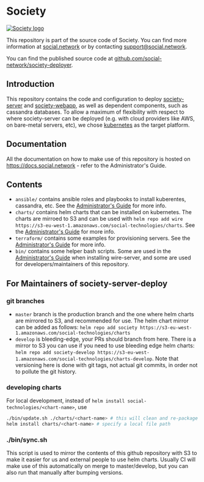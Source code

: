 # Society

[![Society logo](https://society-assets.s3.ca-central-1.amazonaws.com/social.network+horizontal.png)](https://social.network)

This repository is part of the source code of Society. You can find more information at [social.network](https://social.network) or by contacting support@social.network.

You can find the published source code at [github.com/social-network/society-deployer](https://github.com/social-network/society-deployer).

## Introduction

This repository contains the code and configuration to deploy [society-server](https://github.com/social-network/society-server) and [society-webapp](https://github.com/social-network/society-webapp), as well as dependent components, such as cassandra databases. To allow a maximum of flexibility with respect to where society-server can be deployed (e.g. with cloud providers like AWS, on bare-metal servers, etc), we chose [kubernetes](https://kubernetes.io/) as the target platform.

## Documentation

All the documentation on how to make use of this repository is hosted on https://docs.social.network - refer to the Administrator's Guide.

## Contents

* `ansible/` contains ansible roles and playbooks to install kuberentes, cassandra, etc. See the [Administrator's Guide](https://docs.social.network) for more info.
* `charts/` contains helm charts that can be installed on kubernetes. The charts are mirroed to S3 and can be used with `helm repo add wire https://s3-eu-west-1.amazonaws.com/social-technologies/charts`. See the [Administrator's Guide](https://docs.social.network) for more info.
* `terraform/` contains some examples for provisioning servers. See the [Administrator's Guide](https://docs.social.network) for more info.
* `bin/` contains some helper bash scripts. Some are used in the [Administrator's Guide](https://docs.social.network) when installing wire-server, and some are used for developers/maintainers of this repository.

## For Maintainers of society-server-deploy

### git branches

* `master` branch is the production branch and the one where helm charts are mirrored to S3, and recommended for use. The helm chart mirror can be added as follows: `helm repo add society https://s3-eu-west-1.amazonaws.com/social-technologies/charts`
* `develop` is bleeding-edge, your PRs should branch from here. There is a mirror to S3 you can use if you need to use bleeding edge helm charts: `helm repo add society-develop https://s3-eu-west-1.amazonaws.com/social-technologies/charts-develop`. Note that versioning here is done with git tags, not actual git commits, in order not to pollute the git history.

### developing charts

For local development, instead of `helm install social-technologies/<chart-name>`, use

```bash
./bin/update.sh ./charts/<chart-name> # this will clean and re-package subcharts
helm install charts/<chart-name> # specify a local file path
```

### ./bin/sync.sh

This script is used to mirror the contents of this github repository with S3 to make it easier for us and external people to use helm charts. Usually CI will make use of this automatically on merge to master/develop, but you can also run that manually after bumping versions.

